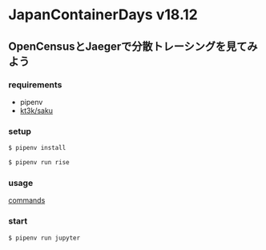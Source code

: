 JapanContainerDays v18.12
=============================

## OpenCensusとJaegerで分散トレーシングを見てみよう

### requirements

* pipenv
* [kt3k/saku](https://github.com/kt3k/saku)

### setup

```bash
$ pipenv install
```

```bash
$ pipenv run rise
```

### usage

[commands](saku.md)

### start

```bash
$ pipenv run jupyter
```
